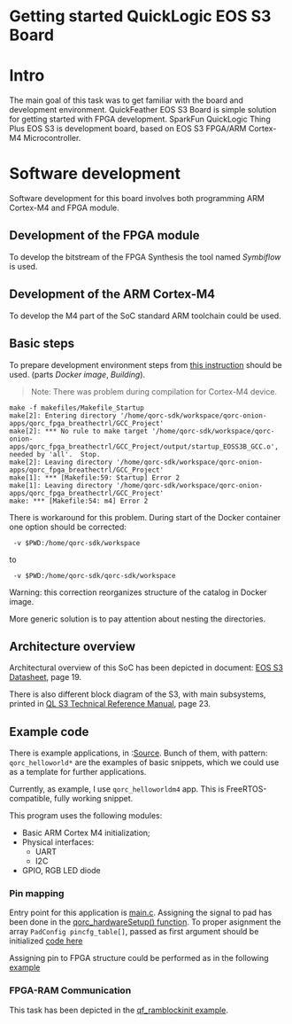 Getting started QuickLogic EOS S3 Board
======================================

# Intro

The main goal of this task was to get familiar with the board and development
environment. QuickFeather EOS S3 Board is simple solution for getting started
with FPGA development. 
SparkFun QuickLogic Thing Plus EOS S3 is development board, based on EOS S3
FPGA/ARM Cortex-M4 Microcontroller.

# Software development

Software development for this board involves both programming ARM Cortex-M4 
and FPGA module. 

## Development of the FPGA module 

To develop the bitstream of the FPGA Synthesis the tool named *Symbiflow*
is used. 

## Development of the ARM Cortex-M4

To develop the M4 part of the SoC standard ARM toolchain
could be used.

## Basic steps 

To prepare development environment steps from [this instruction](https://github.com/Dasharo/twpm-docs/blob/main/docs/tutorials/building.md) should be used.
(parts *Docker image*, *Building*).

> Note: There was problem during compilation for Cortex-M4 device. 

```shell
make -f makefiles/Makefile_Startup
make[2]: Entering directory '/home/qorc-sdk/workspace/qorc-onion-apps/qorc_fpga_breathectrl/GCC_Project'
make[2]: *** No rule to make target '/home/qorc-sdk/workspace/qorc-onion-apps/qorc_fpga_breathectrl/GCC_Project/output/startup_EOSS3B_GCC.o', needed by 'all'.  Stop.
make[2]: Leaving directory '/home/qorc-sdk/workspace/qorc-onion-apps/qorc_fpga_breathectrl/GCC_Project'
make[1]: *** [Makefile:59: Startup] Error 2
make[1]: Leaving directory '/home/qorc-sdk/workspace/qorc-onion-apps/qorc_fpga_breathectrl/GCC_Project'
make: *** [Makefile:54: m4] Error 2
```

There is workaround for this problem. During start of the Docker container
one option should be corrected:
```
 -v $PWD:/home/qorc-sdk/workspace
```
to 
```
 -v $PWD:/home/qorc-sdk/qorc-sdk/workspace 
```

Warning: this correction reorganizes structure of the catalog in Docker image.

More generic solution is to pay attention about nesting the directories. 

## Architecture overview

Architectural overview of this SoC has been depicted in document: 
[EOS S3 Datasheet](https://www.quicklogic.com/wp-content/uploads/2020/12/QL-EOS-S3-Ultra-Low-Power-multicore-MCU-Datasheet-2020.pdf), page 19.
 
There is also different block diagram of the S3, with main subsystems,
printed in [QL S3 Technical Reference Manual](https://www.quicklogic.com/wp-content/uploads/2020/06/QL-S3-Technical-Reference-Manual.pdf), page 23. 

## Example code

There is example applications, in :[Source](https://github.com/coolbreeze413/qorc-onion-apps/tree/master/). 
Bunch of them, with pattern: `qorc_helloworld*` are the examples of basic
snippets, which we could use as a template for further applications.

Currently, as example, I use `qorc_helloworldm4` app. This is
FreeRTOS-compatible, fully working snippet. 

This program uses the following modules:
* Basic ARM Cortex M4 initialization;
* Physical interfaces:
  * UART
  * I2C
* GPIO, RGB LED diode

### Pin mapping

Entry point for this application is [main.c](https://github.com/coolbreeze413/qorc-onion-apps/blob/master/qorc_helloworldm4/src/main.c).
Assigning the signal to pad has been done in the [qorc_hardwareSetup() function](https://github.com/coolbreeze413/qorc-onion-apps/blob/a960ca3f450fafde9da07547b35efe8e1caa2574/qorc_helloworldm4/src/qorc_hardwaresetup.c#LL48C9-L48C9).
To proper asignment the array `PadConfig pincfg_table[]`, passed as first
argument should be initialized [code here](https://github.com/coolbreeze413/qorc-onion-apps/blob/a960ca3f450fafde9da07547b35efe8e1caa2574/qorc_helloworldm4/src/pincfg_table.c#L21)

Assigning pin to FPGA structure could be performed as in the following [example](https://github.com/coolbreeze413/qorc-onion-apps/blob/a960ca3f450fafde9da07547b35efe8e1caa2574/qorc_helloworldfpga/fpga/rtl/quickfeather.pcf#LL44C8-L44C8)

### FPGA-RAM Communication

This task has been depicted in the [qf_ramblockinit example](https://github.com/QuickLogic-Corp/qorc-testapps/tree/92bf33c9dd51aed94554d26e85fd37faf756f42e/qf_ramblockinit). 
